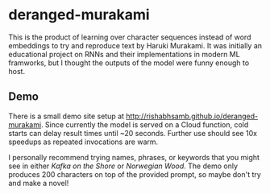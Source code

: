 # deranged-murakami
This is the product of learning over character sequences instead of word embeddings to try and reproduce text by Haruki Murakami. It was initially an educational project on RNNs and their implementations in modern ML framworks, but I thought the outputs of the model were funny enough to host.

## Demo
There is a small demo site setup at http://rishabhsamb.github.io/deranged-murakami. Since currently the model is served on a Cloud function, cold starts can delay result times until ~20 seconds. Further use should see 10x speedups as repeated invocations are warm.

I personally recommend trying names, phrases, or keywords that you might see in either _Kafka on the Shore_ or _Norwegian Wood_. The demo only produces 200 characters on top of the provided prompt, so maybe don't try and make a novel!
